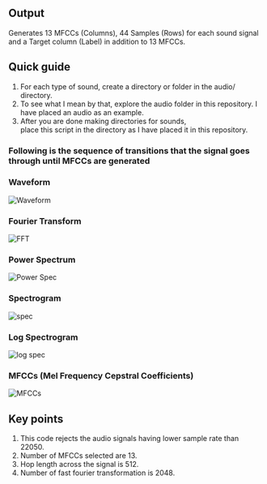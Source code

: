 ## Output
Generates 13 MFCCs (Columns), 44 Samples (Rows) for each sound signal and a Target column (Label) in addition to 13 MFCCs.

## Quick guide
1. For each type of sound, create a directory or folder in the audio/ directory.<br>
2. To see what I mean by that, explore the audio folder in this repository. I have placed an audio as an example.<br>
3. After you are done making directories for sounds,
<br/>place this script in the directory as I have placed it in this repository.

### Following is the sequence of transitions that the signal goes through until MFCCs are generated

### Waveform
![Waveform](https://user-images.githubusercontent.com/62377713/119189223-3bbbf800-ba95-11eb-8466-3dcc76ce8e4a.PNG)
### Fourier Transform
![FFT](https://user-images.githubusercontent.com/62377713/119189293-51312200-ba95-11eb-8935-f3240ca3eec9.PNG)
### Power Spectrum
![Power Spec](https://user-images.githubusercontent.com/62377713/119189299-52fae580-ba95-11eb-86ee-e61b8a671b09.PNG)
### Spectrogram
![spec](https://user-images.githubusercontent.com/62377713/119189290-4ffff500-ba95-11eb-9aa3-ce0d1c312af1.PNG)
### Log Spectrogram
![log spec](https://user-images.githubusercontent.com/62377713/119189295-51c9b880-ba95-11eb-8a25-22ba17a0a898.PNG)
### MFCCs (Mel Frequency Cepstral Coefficients)
![MFCCs](https://user-images.githubusercontent.com/62377713/119189297-52624f00-ba95-11eb-909c-18b32687b2ee.PNG)

## Key points
1. This code rejects the audio signals having lower sample rate than 22050. <br>
2. Number of MFCCs selected are 13.
3. Hop length across the signal is 512.
4. Number of fast fourier transformation is 2048.
